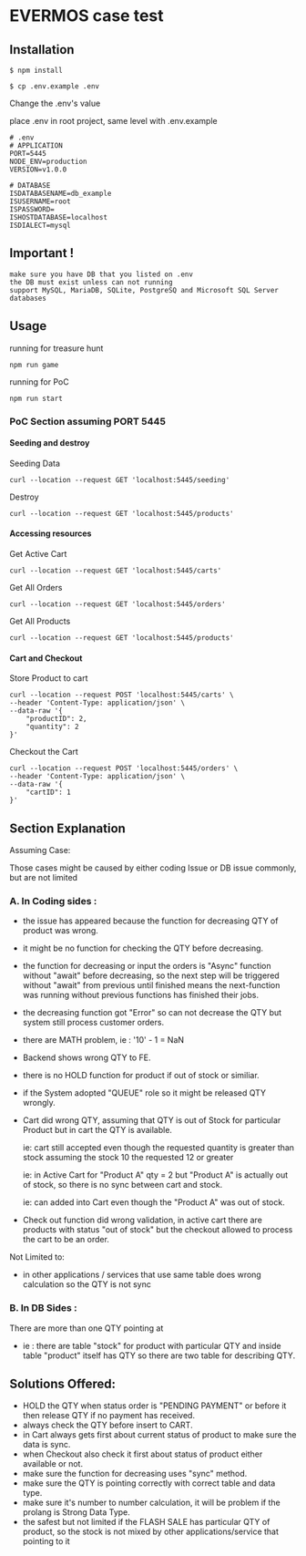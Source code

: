 # EVERMOS case test

## Installation
```
$ npm install
```

```
$ cp .env.example .env
```

Change the .env's value

place .env in root project, same level with .env.example
```
# .env
# APPLICATION
PORT=5445
NODE_ENV=production
VERSION=v1.0.0

# DATABASE
ISDATABASENAME=db_example
ISUSERNAME=root
ISPASSWORD=
ISHOSTDATABASE=localhost
ISDIALECT=mysql
```
## Important !

```
make sure you have DB that you listed on .env
the DB must exist unless can not running
support MySQL, MariaDB, SQLite, PostgreSQ and Microsoft SQL Server databases
```

## Usage

running for treasure hunt
```
npm run game
```

running for PoC
```
npm run start
```
### PoC Section assuming PORT 5445

#### Seeding and destroy
Seeding Data
```
curl --location --request GET 'localhost:5445/seeding'
```
Destroy
```
curl --location --request GET 'localhost:5445/products'
```

#### Accessing resources
Get Active Cart
```
curl --location --request GET 'localhost:5445/carts'
```
Get All Orders
```
curl --location --request GET 'localhost:5445/orders'
```
Get All Products
```
curl --location --request GET 'localhost:5445/products'
```

#### Cart and Checkout

Store Product to cart
```
curl --location --request POST 'localhost:5445/carts' \
--header 'Content-Type: application/json' \
--data-raw '{
    "productID": 2,
    "quantity": 2
}'
```

Checkout the Cart
```
curl --location --request POST 'localhost:5445/orders' \
--header 'Content-Type: application/json' \
--data-raw '{
    "cartID": 1
}'
```

## Section Explanation
Assuming Case:

Those cases might be caused by either coding Issue or DB issue commonly, but are not limited

### A. In Coding sides : 
  - the issue has appeared because the function for decreasing QTY of product was wrong.
  - it might be no function for checking the QTY before decreasing.
  - the function for decreasing or input the orders is "Async" function without "await" before decreasing, so the 
  next step will be triggered without "await" from previous until finished means the next-function was running without previous functions has finished their jobs.
  - the decreasing function got "Error" so can not decrease the QTY but system still process customer orders.
  - there are MATH problem, ie : '10' - 1 = NaN
  - Backend shows wrong QTY to FE.
  - there is no HOLD function for product if out of stock or similiar.
  - if the System adopted "QUEUE" role so it might be released QTY wrongly.

  - Cart did wrong QTY, assuming that QTY is out of Stock for particular Product but in cart the QTY is available.

    ie: cart still accepted even though the requested quantity is greater than stock
    assuming the stock 10 the requested 12 or greater

    ie: in Active Cart for "Product A" qty = 2 but "Product A" is actually out of stock, so there is no sync between cart and stock.

    ie: can added into Cart even though the "Product A" was out of stock.

  - Check out function did wrong validation, in active cart there are products with status "out of stock" but the checkout allowed to process the cart to be an order.

  Not Limited to: 

  - in other applications / services that use same table does wrong calculation so the QTY is not sync

### B. In DB Sides : 

  There are more than one QTY pointing at

  - ie : there are table "stock" for product with particular QTY and inside table "product" itself has QTY so there are two table for describing QTY.


## Solutions Offered:

  - HOLD the QTY when status order is "PENDING PAYMENT" or before it then release QTY if no payment has received.
  - always check the QTY before insert to CART.
  - in Cart always gets first about current status of product to make sure the data is sync.
  - when Checkout also check it first about status of product either available or not.
  - make sure the function for decreasing uses "sync" method.
  - make sure the QTY is pointing correctly with correct table and data type.
  - make sure it's number to number calculation, it will be problem if the prolang is Strong Data Type.
  - the safest but not limited if the FLASH SALE has particular QTY of product, so the stock is not mixed by other applications/service that pointing to it
